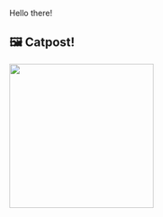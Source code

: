 Hello there!



## 🖼️ Catpost!

<sub>
    <img src="https://cdn2.thecatapi.com/images/8mh.jpg" height="256">
</sub>

